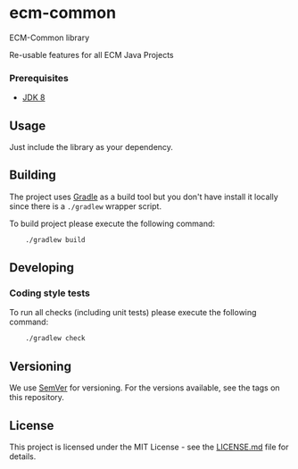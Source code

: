 # ecm-common
ECM-Common library

Re-usable features for all ECM Java Projects

### Prerequisites

- [JDK 8](https://www.oracle.com/java)

## Usage

Just include the library as your dependency. 

## Building

The project uses [Gradle](https://gradle.org) as a build tool but you don't have install it locally since there is a
`./gradlew` wrapper script.  

To build project please execute the following command:

```bash
    ./gradlew build
```

## Developing

### Coding style tests

To run all checks (including unit tests) please execute the following command:

```bash
    ./gradlew check
```

## Versioning

We use [SemVer](http://semver.org/) for versioning.
For the versions available, see the tags on this repository.

## License

This project is licensed under the MIT License - see the [LICENSE.md](LICENSE.md) file for details.
